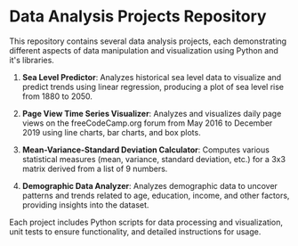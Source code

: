 # Data Analysis Projects Repository

This repository contains several data analysis projects, each demonstrating different aspects of data manipulation and visualization using Python and it's libraries.

1. **Sea Level Predictor**: Analyzes historical sea level data to visualize and predict trends using linear regression, producing a plot of sea level rise from 1880 to 2050.

2. **Page View Time Series Visualizer**: Analyzes and visualizes daily page views on the freeCodeCamp.org forum from May 2016 to December 2019 using line charts, bar charts, and box plots.

3. **Mean-Variance-Standard Deviation Calculator**: Computes various statistical measures (mean, variance, standard deviation, etc.) for a 3x3 matrix derived from a list of 9 numbers.

4. **Demographic Data Analyzer**: Analyzes demographic data to uncover patterns and trends related to age, education, income, and other factors, providing insights into the dataset.

Each project includes Python scripts for data processing and visualization, unit tests to ensure functionality, and detailed instructions for usage.
